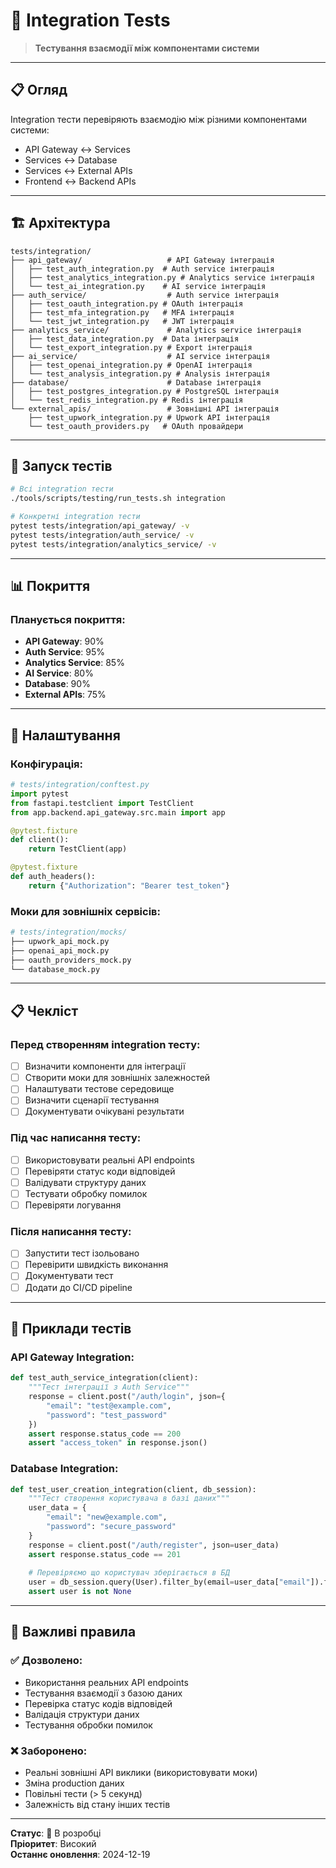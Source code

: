# 🔗 Integration Tests

> **Тестування взаємодії між компонентами системи**

---

## 📋 **Огляд**

Integration тести перевіряють взаємодію між різними компонентами системи:
- API Gateway ↔ Services
- Services ↔ Database
- Services ↔ External APIs
- Frontend ↔ Backend APIs

---

## 🏗️ **Архітектура**

```
tests/integration/
├── api_gateway/                   # API Gateway інтеграція
│   ├── test_auth_integration.py  # Auth service інтеграція
│   ├── test_analytics_integration.py # Analytics service інтеграція
│   └── test_ai_integration.py    # AI service інтеграція
├── auth_service/                  # Auth service інтеграція
│   ├── test_oauth_integration.py # OAuth інтеграція
│   ├── test_mfa_integration.py   # MFA інтеграція
│   └── test_jwt_integration.py   # JWT інтеграція
├── analytics_service/             # Analytics service інтеграція
│   ├── test_data_integration.py  # Data інтеграція
│   └── test_export_integration.py # Export інтеграція
├── ai_service/                    # AI service інтеграція
│   ├── test_openai_integration.py # OpenAI інтеграція
│   └── test_analysis_integration.py # Analysis інтеграція
├── database/                      # Database інтеграція
│   ├── test_postgres_integration.py # PostgreSQL інтеграція
│   └── test_redis_integration.py # Redis інтеграція
└── external_apis/                 # Зовнішні API інтеграція
    ├── test_upwork_integration.py # Upwork API інтеграція
    └── test_oauth_providers.py   # OAuth провайдери
```

---

## 🚀 **Запуск тестів**

```bash
# Всі integration тести
./tools/scripts/testing/run_tests.sh integration

# Конкретні integration тести
pytest tests/integration/api_gateway/ -v
pytest tests/integration/auth_service/ -v
pytest tests/integration/analytics_service/ -v
```

---

## 📊 **Покриття**

### **Планується покриття:**
- **API Gateway**: 90%
- **Auth Service**: 95%
- **Analytics Service**: 85%
- **AI Service**: 80%
- **Database**: 90%
- **External APIs**: 75%

---

## 🔧 **Налаштування**

### **Конфігурація:**
```python
# tests/integration/conftest.py
import pytest
from fastapi.testclient import TestClient
from app.backend.api_gateway.src.main import app

@pytest.fixture
def client():
    return TestClient(app)

@pytest.fixture
def auth_headers():
    return {"Authorization": "Bearer test_token"}
```

### **Моки для зовнішніх сервісів:**
```python
# tests/integration/mocks/
├── upwork_api_mock.py
├── openai_api_mock.py
├── oauth_providers_mock.py
└── database_mock.py
```

---

## 📋 **Чекліст**

### **Перед створенням integration тесту:**
- [ ] Визначити компоненти для інтеграції
- [ ] Створити моки для зовнішніх залежностей
- [ ] Налаштувати тестове середовище
- [ ] Визначити сценарії тестування
- [ ] Документувати очікувані результати

### **Під час написання тесту:**
- [ ] Використовувати реальні API endpoints
- [ ] Перевіряти статус коди відповідей
- [ ] Валідувати структуру даних
- [ ] Тестувати обробку помилок
- [ ] Перевіряти логування

### **Після написання тесту:**
- [ ] Запустити тест ізольовано
- [ ] Перевірити швидкість виконання
- [ ] Документувати тест
- [ ] Додати до CI/CD pipeline

---

## 🎯 **Приклади тестів**

### **API Gateway Integration:**
```python
def test_auth_service_integration(client):
    """Тест інтеграції з Auth Service"""
    response = client.post("/auth/login", json={
        "email": "test@example.com",
        "password": "test_password"
    })
    assert response.status_code == 200
    assert "access_token" in response.json()
```

### **Database Integration:**
```python
def test_user_creation_integration(client, db_session):
    """Тест створення користувача в базі даних"""
    user_data = {
        "email": "new@example.com",
        "password": "secure_password"
    }
    response = client.post("/auth/register", json=user_data)
    assert response.status_code == 201
    
    # Перевіряємо що користувач зберігається в БД
    user = db_session.query(User).filter_by(email=user_data["email"]).first()
    assert user is not None
```

---

## 🚨 **Важливі правила**

### **✅ Дозволено:**
- Використання реальних API endpoints
- Тестування взаємодії з базою даних
- Перевірка статус кодів відповідей
- Валідація структури даних
- Тестування обробки помилок

### **❌ Заборонено:**
- Реальні зовнішні API виклики (використовувати моки)
- Зміна production даних
- Повільні тести (> 5 секунд)
- Залежність від стану інших тестів

---

**Статус**: 🚧 В розробці  
**Пріоритет**: Високий  
**Останнє оновлення**: 2024-12-19 